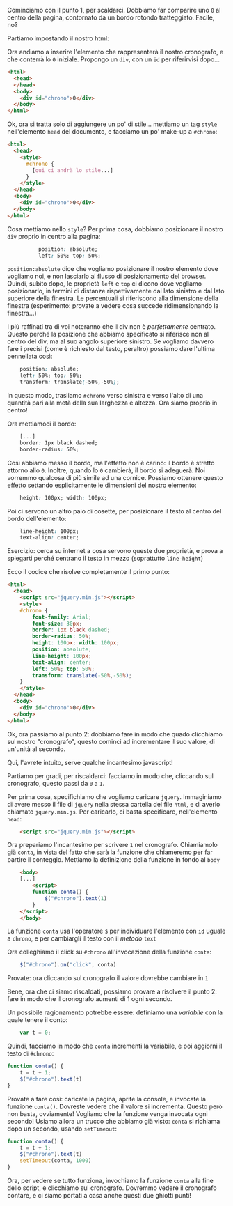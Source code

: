 Cominciamo con il punto 1, per scaldarci. Dobbiamo far comparire uno `0` al centro della pagina, contornato da un bordo rotondo tratteggiato. Facile, no?

Partiamo impostando il nostro html:

<html>
  <head>
  </head>
  <body>
  </body>
</html>

Ora andiamo a inserire l'elemento che rappresenterà il nostro cronografo, e che conterrà lo `0` iniziale. Propongo un `div`, con un `id` per riferirvisi dopo...

```html
<html>
  <head>
  </head>
  <body>
    <div id="chrono">0</div>
  </body>
</html>
```

Ok, ora si tratta solo di aggiungere un po' di stile... mettiamo un tag `style` nell'elemento `head` del documento, e facciamo un po' make-up a `#chrono`:

```html
<html>
  <head>
    <style>
      #chrono {
        [qui ci andrà lo stile...]
      }
    </style>
  </head>
  <body>
    <div id="chrono">0</div>
  </body>
</html>
```

Cosa mettiamo nello `style`? Per prima cosa, dobbiamo posizionare il nostro `div` proprio in centro alla pagina:

```css
          position: absolute;
          left: 50%; top: 50%;
```

`position:absolute` dice che vogliamo posizionare il nostro elemento dove vogliamo noi, e non lasciarlo al flusso di posizionamento del browser. Quindi, subito dopo, le proprietà `left` e `top` ci dicono dove vogliamo posizionarlo, in termini di distanze rispettivamente dal lato sinistro e dal lato superiore della finestra. Le percentuali si riferiscono alla dimensione della finestra (esperimento: provate a vedere cosa succede ridimensionando la finestra...)

I più raffinati tra di voi noteranno che il div non è _perfettamente_ centrato. Questo perché la posizione che abbiamo specificato si riferisce non al centro del div, ma al suo angolo superiore sinistro. Se vogliamo davvero fare i precisi (come è richiesto dal testo, peraltro) possiamo dare l'ultima pennellata così:

```css
    position: absolute;
    left: 50%; top: 50%;
    transform: translate(-50%,-50%);
```

In questo modo, trasliamo `#chrono` verso sinistra e verso l'alto di una quantità pari alla metà della sua larghezza e altezza. Ora siamo proprio in centro!

Ora mettiamoci il bordo:

```css
    [...]
    border: 1px black dashed;
    border-radius: 50%;
```

Così abbiamo messo il bordo, ma l'effetto non è carino: il bordo è stretto attorno allo `0`. Inoltre, quando lo `0` cambierà, il bordo si adeguerà. Noi vorremmo qualcosa di più simile ad una cornice. Possiamo ottenere questo effetto settando esplicitamente le dimensioni del nostro elemento:

```css
    height: 100px; width: 100px;
``` 

Poi ci servono un altro paio di cosette, per posizionare il testo al centro del bordo dell'elemento: 

```css
    line-height: 100px;
    text-align: center;
```

Esercizio: cerca su internet a cosa servono queste due proprietà, e prova a spiegarti perché centrano il testo in mezzo (soprattutto `line-height`)

Ecco il codice che risolve completamente il primo punto:

```html
<html>
  <head>
    <script src="jquery.min.js"></script>
    <style>
    #chrono {
        font-family: Arial;
        font-size: 30px;
        border: 1px black dashed;
        border-radius: 50%;
        height: 100px; width: 100px;
        position: absolute;
        line-height: 100px;
        text-align: center;
        left: 50%; top: 50%;
        transform: translate(-50%,-50%);
    }
    </style>
  </head>
  <body>
    <div id="chrono">0</div>
  </body>
</html>
```


Ok, ora passiamo al punto 2: dobbiamo fare in modo che quado clicchiamo sul nostro "cronografo", questo cominci ad incrementare il suo valore, di un'unità al secondo.

Qui, l'avrete intuito, serve qualche incantesimo javascript!

Partiamo per gradi, per riscaldarci: facciamo in modo che, cliccando sul cronografo, questo passi da `0` a `1`.

Per prima cosa, specifichiamo che vogliamo caricare `jquery`. Immaginiamo di avere messo il file di `jquery` nella stessa cartella del file `html`, e di averlo chiamato `jquery.min.js`. Per caricarlo, ci basta specificare, nell'elemento `head`: 

```html
    <script src="jquery.min.js"></script>
```

Ora prepariamo l'incantesimo per scrivere `1` nel cronografo. Chiamiamolo già `conta`, in vista del fatto che sarà la funzione che chiameremo per far partire il conteggio. Mettiamo la definizione della funzione in fondo al `body`

```html
    <body>
    [...]
        <script>
        function conta() {
            $("#chrono").text(1)
        }
    </script>
    </body>
```

La funzione `conta` usa l'operatore `$` per individuare l'elemento con `id` uguale a `chrono`, e per cambiargli il testo con il _metodo_ `text`

Ora colleghiamo il click su `#chrono` all'invocazione della funzione `conta`:

```javascript
    $("#chrono").on("click", conta)
```

Provate: ora cliccando sul cronografo il valore dovrebbe cambiare in `1`

Bene, ora che ci siamo riscaldati, possiamo provare a risolvere il punto 2: fare in modo che il cronografo aumenti di 1 ogni secondo.

Un possibile ragionamento potrebbe essere: definiamo una _variabile_ con la quale tenere il conto:

```javascript
    var t = 0;
```

Quindi, facciamo in modo che `conta` incrementi la variabile, e poi aggiorni il testo di `#chrono`:

```javascript
function conta() {
    t = t + 1;
    $("#chrono").text(t)
}

```

Provate a fare così: caricate la pagina, aprite la console, e invocate la funzione `conta()`. Dovreste vedere che il valore si incrementa.
Questo però non basta, ovviamente! Vogliamo che la funzione venga invocata ogni secondo! Usiamo allora un trucco che abbiamo già visto: `conta` si richiama dopo un secondo, usando `setTimeout`:

```javascript
function conta() {
    t = t + 1;
    $("#chrono").text(t)
    setTimeout(conta, 1000)
}

```

Ora, per vedere se tutto funziona, invochiamo la funzione `conta` alla fine dello script, e clicchiamo sul cronografo. Dovremmo vedere il cronografo contare, e ci siamo portati a casa anche questi due ghiotti punti!
